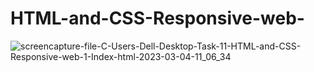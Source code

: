 # HTML-and-CSS-Responsive-web-

![screencapture-file-C-Users-Dell-Desktop-Task-11-HTML-and-CSS-Responsive-web-1-Index-html-2023-03-04-11_06_34](https://user-images.githubusercontent.com/120628111/222943495-e7370591-adfe-4378-8d37-52d668d1ddc9.png)
